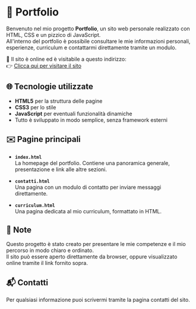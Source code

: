 # 🎨 Portfolio

Benvenuto nel mio progetto **Portfolio**, un sito web personale realizzato con HTML, CSS e un pizzico di JavaScript.  
All'interno del portfolio è possibile consultare le mie informazioni personali, esperienze, curriculum e contattarmi direttamente tramite un modulo.

🔗 Il sito è online ed è visitabile a questo indirizzo:  
👉 [Clicca qui per visitare il sito](https://valeria88m.github.io/portfolio/)

## 🌐 Tecnologie utilizzate

- **HTML5** per la struttura delle pagine
- **CSS3** per lo stile
- **JavaScript** per eventuali funzionalità dinamiche
- Tutto è sviluppato in modo semplice, senza framework esterni

## ✉️ Pagine principali

- **`index.html`**  
  La homepage del portfolio. Contiene una panoramica generale, presentazione e link alle altre sezioni.

- **`contatti.html`**  
  Una pagina con un modulo di contatto per inviare messaggi direttamente.

- **`curriculum.html`**  
  Una pagina dedicata al mio curriculum, formattato in HTML.

## 📌 Note

Questo progetto è stato creato per presentare le mie competenze e il mio percorso in modo chiaro e ordinato.  
Il sito può essere aperto direttamente da browser, oppure visualizzato online tramite il link fornito sopra.

## 📬 Contatti

Per qualsiasi informazione puoi scrivermi tramite la pagina contatti del sito.
